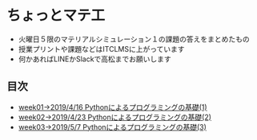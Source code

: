 # ちょっとマテ工
* 火曜日５限のマテリアルシミュレーション１の課題の答えをまとめたもの
* 授業プリントや課題などはITCLMSに上がっています
* 何かあればLINEかSlackで高松までお願いします
## 目次
* [week01->2019/4/16 Pythonによるプログラミングの基礎(1)](https://github.com/shuhei55/materialsim/tree/master/week01)
* [week02->2019/4/23 Pythonによるプログラミングの基礎(2)](https://github.com/shuhei55/materialsim/tree/master/week02)
* [week03->2019/5/7 Pythonによるプログラミングの基礎(3)](https://github.com/shuhei55/materialsim/tree/master/week03)

